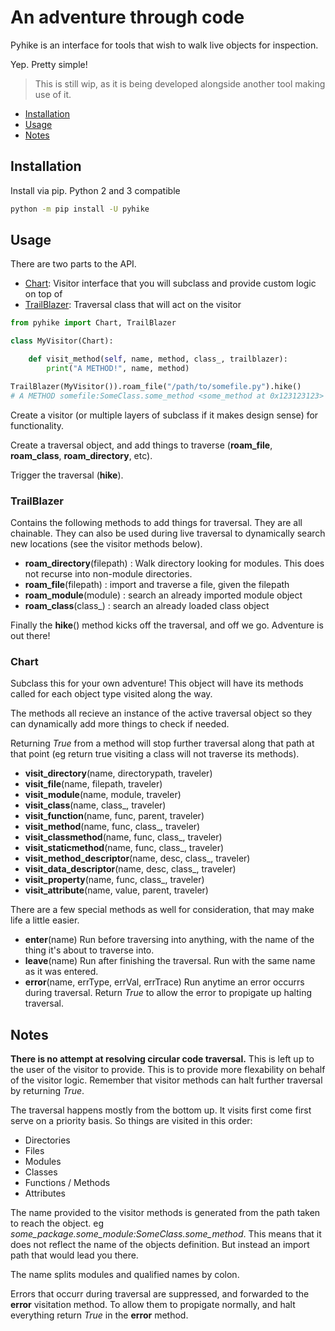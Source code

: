 # An adventure through code

Pyhike is an interface for tools that wish to walk live objects for inspection.

Yep. Pretty simple!

> This is still wip, as it is being developed alongside another tool making use of it.

* [Installation](#installation)
* [Usage](#usage)
* [Notes](#notes)

## Installation

Install via pip. Python 2 and 3 compatible

```sh
python -m pip install -U pyhike
```

## Usage

There are two parts to the API.

* [Chart](#chart): Visitor interface that you will subclass and provide custom logic on top of
* [TrailBlazer](#trailblazer): Traversal class that will act on the visitor

```py
from pyhike import Chart, TrailBlazer

class MyVisitor(Chart):

    def visit_method(self, name, method, class_, trailblazer):
        print("A METHOD!", name, method)

TrailBlazer(MyVisitor()).roam_file("/path/to/somefile.py").hike()
# A METHOD somefile:SomeClass.some_method <some_method at 0x123123123>
```

Create a visitor (or multiple layers of subclass if it makes design sense) for functionality.

Create a traversal object, and add things to traverse (__roam_file__, __roam_class__, __roam_directory__, etc).

Trigger the traversal (__hike__).

### TrailBlazer

Contains the following methods to add things for traversal. They are all chainable. They can also be used during live traversal to dynamically search new locations (see the visitor methods below).

* __roam_directory__(filepath) : Walk directory looking for modules. This does not recurse into non-module directories.
* __roam_file__(filepath) : import and traverse a file, given the filepath
* __roam_module__(module) : search an already imported module object
* __roam_class__(class_) : search an already loaded class object

Finally the __hike__() method kicks off the traversal, and off we go. Adventure is out there!

### Chart

Subclass this for your own adventure! This object will have its methods called for each object
type visited along the way.

The methods all recieve an instance of the active traversal object so they can dynamically add more things to check if needed.

Returning _True_ from a method will stop further traversal along that path at that point (eg return true visiting a class will not traverse its methods).

* __visit_directory__(name, directorypath, traveler)
* __visit_file__(name, filepath, traveler)
* __visit_module__(name, module, traveler)
* __visit_class__(name, class_, traveler)
* __visit_function__(name, func, parent, traveler)
* __visit_method__(name, func, class_, traveler)
* __visit_classmethod__(name, func, class_, traveler)
* __visit_staticmethod__(name, func, class_, traveler)
* __visit_method_descriptor__(name, desc, class_, traveler)
* __visit_data_descriptor__(name, desc, class_, traveler)
* __visit_property__(name, func, class_, traveler)
* __visit_attribute__(name, value, parent, traveler)

There are a few special methods as well for consideration, that may make life a little easier.

* __enter__(name) Run before traversing into anything, with the name of the thing it's about to traverse into.
* __leave__(name) Run after finishing the traversal. Run with the same name as it was entered.
* __error__(name, errType, errVal, errTrace) Run anytime an error occurrs during traversal. Return _True_ to allow the error to propigate up halting traversal.

## Notes

__There is no attempt at resolving circular code traversal.__ This is left up to the user of the visitor to provide.
This is to provide more flexability on behalf of the visitor logic. Remember that visitor methods can halt further traversal by returning _True_.

The traversal happens mostly from the bottom up. It visits first come first serve on a priority basis.
So things are visited in this order:

* Directories
* Files
* Modules
* Classes
* Functions / Methods
* Attributes

The name provided to the visitor methods is generated from the path taken to reach the object.
eg *some_package.some_module:SomeClass.some_method*. This means that it does not reflect the name of the objects definition. But instead an import path that would lead you there.

The name splits modules and qualified names by colon.

Errors that occurr during traversal are suppressed, and forwarded to the __error__ visitation method. To allow them to propigate normally, and halt everything return _True_ in the __error__ method.
